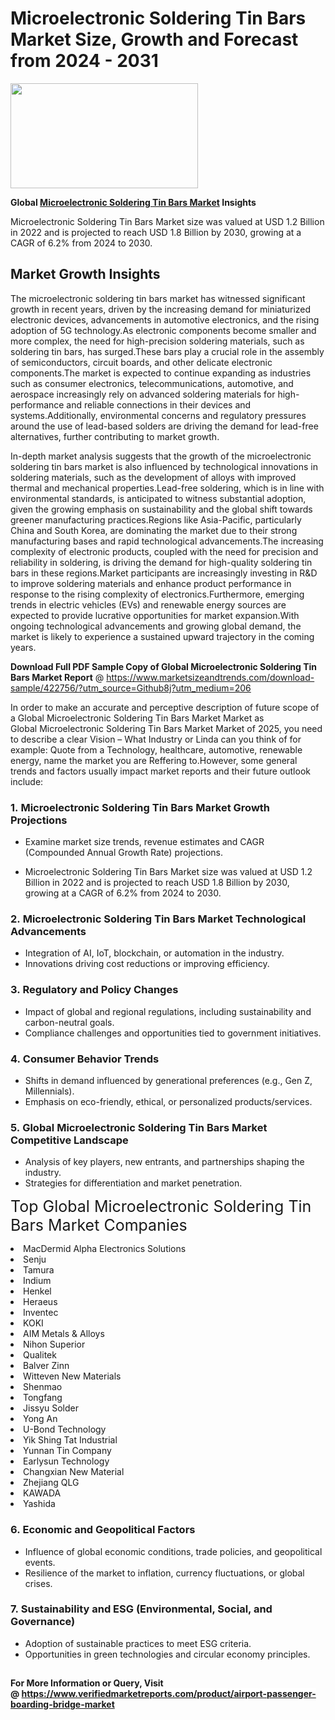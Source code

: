 <H1>Microelectronic Soldering Tin Bars Market Size, Growth and Forecast from 2024 - 2031</H1><img class="aligncenter size-medium wp-image-584254" src="https://thirdeyenews.in/wp-content/uploads/2024/09/Global-Market-Research-300x168.jpeg" alt="" width="300" height="168" /><p><strong>Global&nbsp;<a href="https://www.marketsizeandtrends.com/download-sample/422756/?utm_source=Github8j?utm_medium=206">Microelectronic Soldering Tin Bars Market</a> Insights</strong></p><p>Microelectronic Soldering Tin Bars Market size was valued at USD 1.2 Billion in 2022 and is projected to reach USD 1.8 Billion by 2030, growing at a CAGR of 6.2% from 2024 to 2030.</p><p><h2>Market Growth Insights</h2> <p>The microelectronic soldering tin bars market has witnessed significant growth in recent years, driven by the increasing demand for miniaturized electronic devices, advancements in automotive electronics, and the rising adoption of 5G technology.As electronic components become smaller and more complex, the need for high-precision soldering materials, such as soldering tin bars, has surged.These bars play a crucial role in the assembly of semiconductors, circuit boards, and other delicate electronic components.The market is expected to continue expanding as industries such as consumer electronics, telecommunications, automotive, and aerospace increasingly rely on advanced soldering materials for high-performance and reliable connections in their devices and systems.Additionally, environmental concerns and regulatory pressures around the use of lead-based solders are driving the demand for lead-free alternatives, further contributing to market growth.</p> <p>In-depth market analysis suggests that the growth of the microelectronic soldering tin bars market is also influenced by technological innovations in soldering materials, such as the development of alloys with improved thermal and mechanical properties.Lead-free soldering, which is in line with environmental standards, is anticipated to witness substantial adoption, given the growing emphasis on sustainability and the global shift towards greener manufacturing practices.Regions like Asia-Pacific, particularly China and South Korea, are dominating the market due to their strong manufacturing bases and rapid technological advancements.The increasing complexity of electronic products, coupled with the need for precision and reliability in soldering, is driving the demand for high-quality soldering tin bars in these regions.Market participants are increasingly investing in R&D to improve soldering materials and enhance product performance in response to the rising complexity of electronics.Furthermore, emerging trends in electric vehicles (EVs) and renewable energy sources are expected to provide lucrative opportunities for market expansion.With ongoing technological advancements and growing global demand, the market is likely to experience a sustained upward trajectory in the coming years.</p> <p><span class=""><strong>Download Full PDF Sample Copy of Global Microelectronic Soldering Tin Bars Market Report</strong> @ <a href="https://www.marketsizeandtrends.com/download-sample/422756/?utm_source=Github8j?utm_medium=206" target="_blank">https://www.marketsizeandtrends.com/download-sample/422756/?utm_source=Github8j?utm_medium=206</a></span></p><p>In order to make an accurate and perceptive description of future scope of a Global&nbsp;Microelectronic Soldering Tin Bars Market Market as Global&nbsp;Microelectronic Soldering Tin Bars Market Market of 2025, you need to describe a clear Vision &ndash; What Industry or Linda can you think of for example: Quote from a Technology, healthcare, automotive, renewable energy, name the market you are Reffering to.However, some general trends and factors usually impact market reports and their future outlook include:</p><h3>1.&nbsp;<strong>Microelectronic Soldering Tin Bars Market Growth Projections</strong></h3><ul><li>Examine market size trends, revenue estimates and CAGR (Compounded Annual Growth Rate) projections.</li><li><p>Microelectronic Soldering Tin Bars Market size was valued at USD 1.2 Billion in 2022 and is projected to reach USD 1.8 Billion by 2030, growing at a CAGR of 6.2% from 2024 to 2030.</p></li></ul><h3>2.&nbsp;<strong>Microelectronic Soldering Tin Bars Market Technological Advancements</strong></h3><ul><li>Integration of AI, IoT, blockchain, or automation in the industry.</li><li>Innovations driving cost reductions or improving efficiency.</li></ul><h3>3.&nbsp;<strong>Regulatory and Policy Changes</strong></h3><ul><li>Impact of global and regional regulations, including sustainability and carbon-neutral goals.</li><li>Compliance challenges and opportunities tied to government initiatives.</li></ul><h3>4.&nbsp;<strong>Consumer Behavior Trends</strong></h3><ul><li>Shifts in demand influenced by generational preferences (e.g., Gen Z, Millennials).</li><li>Emphasis on eco-friendly, ethical, or personalized products/services.</li></ul><h3>5.&nbsp;<strong>Global Microelectronic Soldering Tin Bars Market Competitive Landscape</strong></h3><ul><li>Analysis of key players, new entrants, and partnerships shaping the industry.</li><li>Strategies for differentiation and market penetration.</li></ul><p data-pm-slice="1 1 []"><span style="color: inherit; font-family: inherit; font-size: 25px;">Top Global Microelectronic Soldering Tin Bars Market Companies</span></p><div class="" data-test-id=""><p><li>MacDermid Alpha Electronics Solutions</li><li> Senju</li><li> Tamura</li><li> Indium</li><li> Henkel</li><li> Heraeus</li><li> Inventec</li><li> KOKI</li><li> AIM Metals & Alloys</li><li> Nihon Superior</li><li> Qualitek</li><li> Balver Zinn</li><li> Witteven New Materials</li><li> Shenmao</li><li> Tongfang</li><li> Jissyu Solder</li><li> Yong An</li><li> U-Bond Technology</li><li> Yik Shing Tat Industrial</li><li> Yunnan Tin Company</li><li> Earlysun Technology</li><li> Changxian New Material</li><li> Zhejiang QLG</li><li> KAWADA</li><li> Yashida</li></p></div><h3>6.&nbsp;<strong>Economic and Geopolitical Factors</strong></h3><ul><li>Influence of global economic conditions, trade policies, and geopolitical events.</li><li>Resilience of the market to inflation, currency fluctuations, or global crises.</li></ul><h3>7.&nbsp;<strong>Sustainability and ESG (Environmental, Social, and Governance)</strong></h3><ul><li>Adoption of sustainable practices to meet ESG criteria.</li><li>Opportunities in green technologies and circular economy principles.</li></ul><h2><strong style="font-size: 14px;">For More Information or Query, Visit @&nbsp;</strong><a style="background-color: #ffffff; font-size: 14px;" href="https://www.marketsizeandtrends.com/report/microelectronic-soldering-tin-bars-market/" target="_blank">https://www.verifiedmarketreports.com/product/airport-passenger-boarding-bridge-market</a></h2>